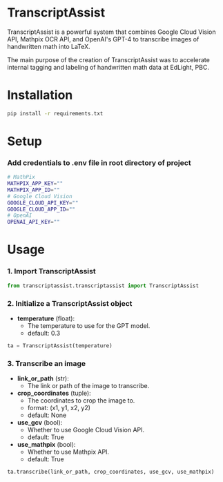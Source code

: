 # TranscriptAssist
TranscriptAssist is a powerful system that combines Google Cloud Vision API, Mathpix OCR API, and OpenAI's GPT-4 to transcribe images of handwritten math into LaTeX.

The main purpose of the creation of TranscriptAssist was to accelerate internal tagging and labeling of handwritten math data at EdLight, PBC. 

# Installation
```bash
pip install -r requirements.txt
```

# Setup
### Add credentials to .env file in root directory of project
```bash
# MathPix
MATHPIX_APP_KEY=""
MATHPIX_APP_ID=""
# Google Cloud Vision
GOOGLE_CLOUD_API_KEY=""
GOOGLE_CLOUD_APP_ID=""
# OpenAI
OPENAI_API_KEY=""
```

# Usage
### 1. Import TranscriptAssist 
```python
from transcriptassist.transcriptassist import TranscriptAssist
```
### 2. Initialize a TranscriptAssist object
- **temperature** (float): 
  - The temperature to use for the GPT model.
  - default: 0.3
```python
ta = TranscriptAssist(temperature)
```

### 3. Transcribe an image
- **link_or_path** (str):
  - The link or path of the image to transcribe. 
- **crop_coordinates** (tuple): 
  - The coordinates to crop the image to. 
  - format: (x1, y1, x2, y2)
  - default: None
- **use_gcv** (bool):
  - Whether to use Google Cloud Vision API.
  - default: True
- **use_mathpix** (bool):
    - Whether to use Mathpix API.
    - default: True

```python
ta.transcribe(link_or_path, crop_coordinates, use_gcv, use_mathpix)
```

